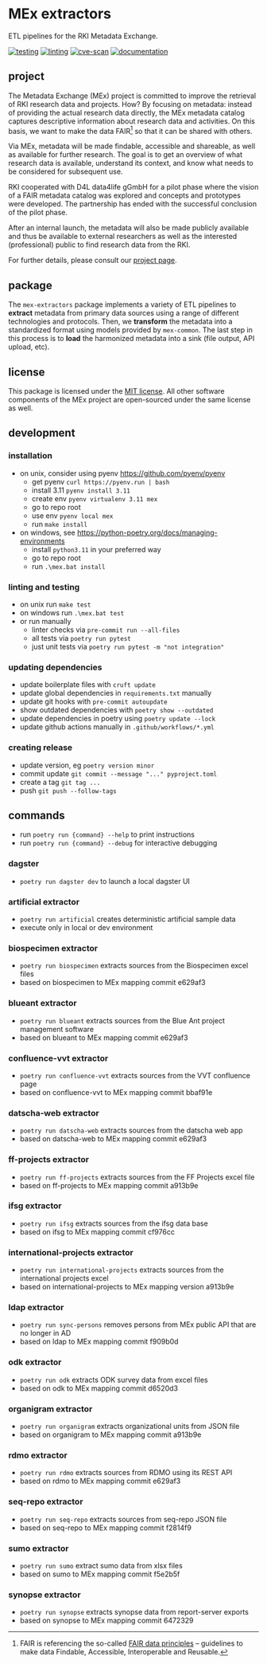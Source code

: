 # MEx extractors

ETL pipelines for the RKI Metadata Exchange.

[![testing](https://github.com/robert-koch-institut/mex-extractors/actions/workflows/testing.yml/badge.svg)](https://github.com/robert-koch-institut/mex-extractors/actions/workflows/testing.yml)
[![linting](https://github.com/robert-koch-institut/mex-extractors/actions/workflows/linting.yml/badge.svg)](https://github.com/robert-koch-institut/mex-extractors/actions/workflows/linting.yml)
[![cve-scan](https://github.com/robert-koch-institut/mex-extractors/actions/workflows/cve-scan.yml/badge.svg)](https://github.com/robert-koch-institut/mex-extractors/actions/workflows/cve-scan.yml)
[![documentation](https://github.com/robert-koch-institut/mex-extractors/actions/workflows/documentation.yml/badge.svg)](https://robert-koch-institut.github.io/mex-extractors)

## project

The Metadata Exchange (MEx) project is committed to improve the retrieval of RKI
research data and projects. How? By focusing on metadata: instead of providing the
actual research data directly, the MEx metadata catalog captures descriptive information
about research data and activities. On this basis, we want to make the data FAIR[^1] so
that it can be shared with others.

Via MEx, metadata will be made findable, accessible and shareable, as well as available
for further research. The goal is to get an overview of what research data is available,
understand its context, and know what needs to be considered for subsequent use.

RKI cooperated with D4L data4life gGmbH for a pilot phase where the vision of a
FAIR metadata catalog was explored and concepts and prototypes were developed.
The partnership has ended with the successful conclusion of the pilot phase.

After an internal launch, the metadata will also be made publicly available and thus be
available to external researchers as well as the interested (professional) public to
find research data from the RKI.

For further details, please consult our
[project page](https://www.rki.de/DE/Content/Forsch/MEx/MEx_node.html).

[^1]: FAIR is referencing the so-called
[FAIR data principles](https://www.go-fair.org/fair-principles/) – guidelines to make
data Findable, Accessible, Interoperable and Reusable.

## package

The `mex-extractors` package implements a variety of ETL pipelines to **extract**
metadata from primary data sources using a range of different technologies and
protocols. Then, we **transform** the metadata into a standardized format using models
provided by `mex-common`. The last step in this process is to **load** the harmonized
metadata into a sink (file output, API upload, etc).

## license

This package is licensed under the [MIT license](/LICENSE). All other software
components of the MEx project are open-sourced under the same license as well.

## development


### installation

- on unix, consider using pyenv https://github.com/pyenv/pyenv
  - get pyenv `curl https://pyenv.run | bash`
  - install 3.11 `pyenv install 3.11`
  - create env `pyenv virtualenv 3.11 mex`
  - go to repo root
  - use env `pyenv local mex`
  - run `make install`
- on windows, see https://python-poetry.org/docs/managing-environments
  - install `python3.11` in your preferred way
  - go to repo root
  - run `.\mex.bat install`

### linting and testing

- on unix run `make test`
- on windows run `.\mex.bat test`
- or run manually
  - linter checks via `pre-commit run --all-files`
  - all tests via `poetry run pytest`
  - just unit tests via `poetry run pytest -m "not integration"`

### updating dependencies

- update boilerplate files with `cruft update`
- update global dependencies in `requirements.txt` manually
- update git hooks with `pre-commit autoupdate`
- show outdated dependencies with `poetry show --outdated`
- update dependencies in poetry using `poetry update --lock`
- update github actions manually in `.github/workflows/*.yml`

### creating release

- update version, eg `poetry version minor`
- commit update `git commit --message "..." pyproject.toml`
- create a tag `git tag ...`
- push `git push --follow-tags`

## commands

- run `poetry run {command} --help` to print instructions
- run `poetry run {command} --debug` for interactive debugging

### dagster

- `poetry run dagster dev` to launch a local dagster UI

### artificial extractor

- `poetry run artificial` creates deterministic artificial sample data
- execute only in local or dev environment

### biospecimen extractor

- `poetry run biospecimen` extracts sources from the Biospecimen excel files
- based on biospecimen to MEx mapping commit e629af3

### blueant extractor

- `poetry run blueant` extracts sources from the Blue Ant project management software
- based on blueant to MEx mapping commit e629af3

### confluence-vvt extractor

- `poetry run confluence-vvt` extracts sources from the VVT confluence page
- based on confluence-vvt to MEx mapping commit bbaf91e

### datscha-web extractor

- `poetry run datscha-web` extracts sources from the datscha web app
- based on datscha-web to MEx mapping commit e629af3

### ff-projects extractor

- `poetry run ff-projects` extracts sources from the FF Projects excel file
- based on ff-projects to MEx mapping commit a913b9e

### ifsg extractor

- `poetry run ifsg` extracts sources from the ifsg data base
- based on ifsg to MEx mapping commit cf976cc

### international-projects extractor

- `poetry run international-projects` extracts sources from the international projects excel
- based on international-projects to MEx mapping version a913b9e

### ldap extractor

- `poetry run sync-persons` removes persons from MEx public API that are no longer in AD
- based on ldap to MEx mapping commit f909b0d

### odk extractor

- `poetry run odk` extracts ODK survey data from excel files
- based on odk to MEx mapping commit d6520d3

### organigram extractor

- `poetry run organigram` extracts organizational units from JSON file
- based on organigram to MEx mapping commit a913b9e

### rdmo extractor

- `poetry run rdmo` extracts sources from RDMO using its REST API
- based on rdmo to MEx mapping commit e629af3

### seq-repo extractor

- `poetry run seq-repo` extracts sources from seq-repo JSON file
- based on seq-repo to MEx mapping commit f2814f9

### sumo extractor

- `poetry run sumo` extract sumo data from xlsx files
- based on sumo to MEx mapping commit f5e2b5f

### synopse extractor

- `poetry run synopse` extracts synopse data from report-server exports
- based on synopse to MEx mapping commit 6472329

